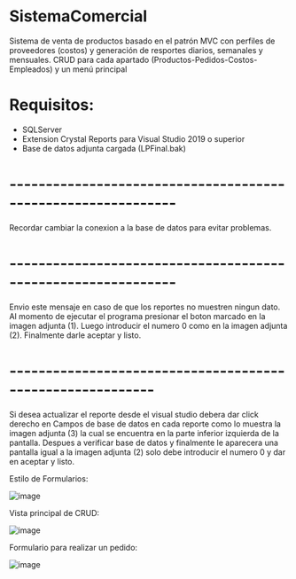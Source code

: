# SistemaComercial
Sistema de venta de productos basado en el patrón MVC con perfiles de proveedores (costos) y generación de resportes diarios, semanales y mensuales. 
CRUD para cada apartado (Productos-Pedidos-Costos-Empleados) y un menú principal

# Requisitos:
- SQLServer
- Extension Crystal Reports para Visual Studio 2019 o superior
- Base de datos adjunta cargada (LPFinal.bak)
# -------------------------------------------------------------

Recordar cambiar la conexion a la base de datos para evitar
problemas.

# -------------------------------------------------------------

Envio este mensaje en caso de que los reportes no muestren ningun dato.
Al momento de ejecutar el programa presionar el boton marcado
en la imagen adjunta (1).
Luego introducir el numero 0 como en la imagen adjunta (2).
Finalmente darle aceptar y listo.

# ----------------------------------------------------------

Si desea actualizar el reporte desde el visual studio
debera dar click derecho en Campos de base de datos en cada
reporte como lo muestra la imagen adjunta (3) la cual se 
encuentra en la parte inferior izquierda de la pantalla.
Despues a verificar base de datos y finalmente le aparecera
una pantalla igual a la imagen adjunta (2) solo debe introducir
el numero 0 y dar en aceptar y listo.

Estilo de Formularios:

![image](https://user-images.githubusercontent.com/50786070/174654987-b6ace629-e252-44e0-a15a-e2453506c4ac.png)

Vista principal de CRUD:

![image](https://user-images.githubusercontent.com/50786070/174655305-98e9fca9-88e5-42dc-9941-579cc57e4e10.png)

Formulario para realizar un pedido:

![image](https://user-images.githubusercontent.com/50786070/174655353-073f1911-d1b0-4c95-95ce-00513b01aca8.png)
